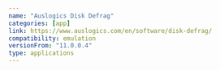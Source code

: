 ```yaml
---
name: "Auslogics Disk Defrag"
categories: [app]
link: https://www.auslogics.com/en/software/disk-defrag/
compatibility: emulation
versionFrom: "11.0.0.4"
type: applications
---
```


